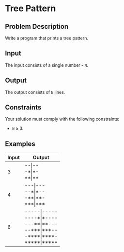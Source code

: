 # Tree Pattern

## Problem Description

Write a program that prints a tree pattern.

## Input

The input consists of a single number - `N`.

## Output

The output consists of `N` lines.

## Constraints

Your solution must comply with the following constraints:

- `N` ≥ 3.

## Examples

|Input|Output|
|-|-|
|3|--\|--<br />-\*\|\*-<br />\*\*\|\*\*|
|4|---\|---<br />--\*\|\*--<br />-\*\*\|\*\*-<br />\*\*\*\|\*\*\*|
|6|-----\|-----<br />----\*\|\*----<br />---\*\*\|\*\*---<br />--\*\*\*\|\*\*\*--<br />-\*\*\*\*\|\*\*\*\*-<br />\*\*\*\*\*\|\*\*\*\*\*